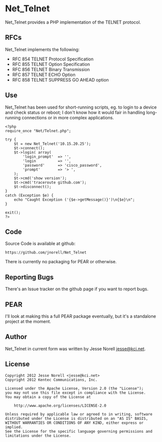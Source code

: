 Net_Telnet
==========

Net_Telnet provides a PHP implementation of the TELNET protocol.

RFCs
----

Net_Telnet implements the following:

* RFC 854  TELNET Protocol Specification
* RFC 855  TELNET Option Specification
* RFC 856  TELNET Binary Transmission
* RFC 857  TELNET ECHO Option
* RFC 858  TELNET SUPPRESS GO AHEAD option

Use
---

Net_Telnet has been used for short-running scripts, eg. to login to a device
and check status or reboot; I don't know how it would fair in handling
long-running connections or in more complex applications.

    <?php
    require_once "Net/Telnet.php";

    try {
        $t = new Net_Telnet('10.15.20.25');
        $t->connect();
        $t->login( array(
            'login_prompt'  => '',
            'login          => '',
            'password'      => 'cisco_password',
            'prompt'        => '> ',
        );
        $t->cmd('show version');
        $t->cmd('traceroute github.com');
        $t->disconnect();
    }
    catch (Exception $e) {
        echo "Caught Exception ('{$e->getMessage()}')\n{$e}\n";
    }

    exit();
    ?>

Code
----

Source Code is available at github:

    https://github.com/jnorell/Net_Telnet

There is currently no packaging for PEAR or otherwise.

Reporting Bugs
--------------

There's an Issue tracker on the github page if you want to report bugs.

PEAR
-------

I'll look at making this a full PEAR package eventually,
but it's a standalone project at the moment.

Author
------

Net_Telnet in current form was written by Jesse Norell <jesse@kci.net>.

License
-------

    Copyright 2012 Jesse Norell <jesse@kci.net>
    Copyright 2012 Kentec Communications, Inc.

    Licensed under the Apache License, Version 2.0 (the "License");
    you may not use this file except in compliance with the License.
    You may obtain a copy of the License at

        http://www.apache.org/licenses/LICENSE-2.0

    Unless required by applicable law or agreed to in writing, software
    distributed under the License is distributed on an "AS IS" BASIS,
    WITHOUT WARRANTIES OR CONDITIONS OF ANY KIND, either express or implied.
    See the License for the specific language governing permissions and
    limitations under the License.

